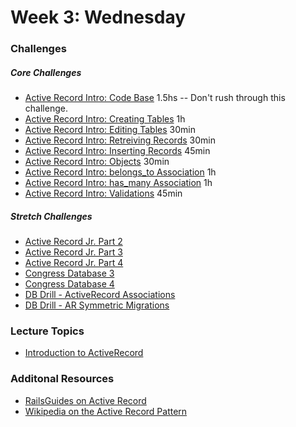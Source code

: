 # Week 3:  Wednesday

### Challenges
##### Core Challenges
- [Active Record Intro: Code Base](../../../../active-record-intro-code-base-challenge) 1.5hs -- Don't rush through this challenge.
- [Active Record Intro: Creating Tables](../../../../active-record-intro-creating-tables-challenge) 1h
- [Active Record Intro: Editing Tables](../../../../active-record-intro-editing-tables-challenge) 30min
- [Active Record Intro: Retreiving Records](../../../../active-record-intro-retreiving-records-challenge) 30min
- [Active Record Intro: Inserting Records](../../../../active-record-intro-inserting-records-challenge) 45min
- [Active Record Intro: Objects](../../../../active-record-intro-objects-challenge) 30min
- [Active Record Intro: belongs_to Association](../../../../active-record-intro-belongs-to-association-challenge) 1h
- [Active Record Intro: has_many Association](../../../../active-record-intro-has-many-association-challenge) 1h
- [Active Record Intro: Validations](../../../../active-record-intro-validations-challenge) 45min

##### Stretch Challenges
- [Active Record Jr. Part 2](../../../../activerecord-jr-2-sql-be-gone-challenge)
- [Active Record Jr. Part 3](../../../../activerecord-jr-3-pragmatism-challenge)
- [Active Record Jr. Part 4](../../../../activerecord-jr-4-metaprogramming-challenge)
- [Congress Database 3](../../../../congress-database-3-refactoring-congresspeople-refining-object-orientation-challenge)
- [Congress Database 4](../../../../congress-database-4-deeper-analysis-with-ruby-challenge)
- [DB Drill - ActiveRecord Associations](../../../../database-drill-activerecord-associations-challenge)
- [DB Drill - AR Symmetric Migrations](../../../../db-drill-ar-symmetric-migrations-challenge)


### Lecture Topics
- [Introduction to ActiveRecord](../resources/lectures.md#introduction-to-activerecord)


### Additonal Resources
- [RailsGuides on Active Record](http://guides.rubyonrails.org/active_record_querying.html)
- [Wikipedia on the Active Record Pattern](http://en.wikipedia.org/wiki/Active_record_pattern)
